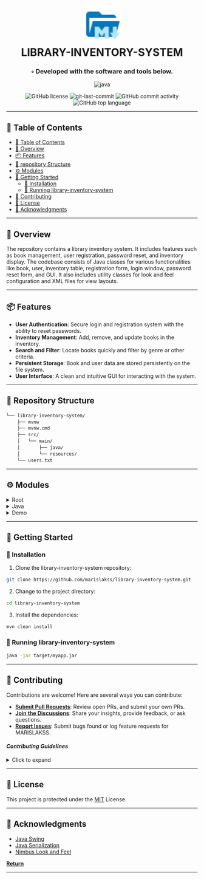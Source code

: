 <div align="center">
<h1 align="center">
<img src="https://raw.githubusercontent.com/PKief/vscode-material-icon-theme/ec559a9f6bfd399b82bb44393651661b08aaf7ba/icons/folder-markdown-open.svg" width="100" />
<br>LIBRARY-INVENTORY-SYSTEM</h1>
<h3>◦ Developed with the software and tools below.</h3>

<p align="center">
<img src="https://img.shields.io/badge/java-%23ED8B00.svg?style=flat-square&logo=openjdk&logoColor=white" alt="java" />
</p>
<img src="https://img.shields.io/github/license/marislakss/library-inventory-system?style=flat-square&color=5D6D7E" alt="GitHub license" />
<img src="https://img.shields.io/github/last-commit/marislakss/library-inventory-system?style=flat-square&color=5D6D7E" alt="git-last-commit" />
<img src="https://img.shields.io/github/commit-activity/m/marislakss/library-inventory-system?style=flat-square&color=5D6D7E" alt="GitHub commit activity" />
<img src="https://img.shields.io/github/languages/top/marislakss/library-inventory-system?style=flat-square&color=5D6D7E" alt="GitHub top language" />
</div>

---

## 📖 Table of Contents
- [📖 Table of Contents](#-table-of-contents)
- [📍 Overview](#-overview)
- [📦 Features](#-features)
- [📂 repository Structure](#-repository-structure)
- [⚙️ Modules](#modules)
- [🚀 Getting Started](#-getting-started)
    - [🔧 Installation](#-installation)
    - [🤖 Running library-inventory-system](#-running-library-inventory-system)
- [🤝 Contributing](#-contributing)
- [📄 License](#-license)
- [👏 Acknowledgments](#-acknowledgments)

---


## 📍 Overview

The repository contains a library inventory system. It includes features such as book management, user registration, password reset, and inventory display. The codebase consists of Java classes for various functionalities like book, user, inventory table, registration form, login window, password reset form, and GUI. It also includes utility classes for look and feel configuration and XML files for view layouts.

---

## 📦 Features

- **User Authentication**: Secure login and registration system with the ability to reset passwords.
- **Inventory Management**: Add, remove, and update books in the inventory.
- **Search and Filter**: Locate books quickly and filter by genre or other criteria.
- **Persistent Storage**: Book and user data are stored persistently on the file system.
- **User Interface**: A clean and intuitive GUI for interacting with the system.

---


## 📂 Repository Structure

```sh
└── library-inventory-system/
    ├── mvnw
    ├── mvnw.cmd
    ├── src/
    │   └── main/
    │       ├── java/
    │       └── resources/
    └── users.txt

```

---


## ⚙️ Modules

<details closed><summary>Root</summary>

| File                                                                                    | Summary                                                                                                                                                                                                                                                                                                                                                                                              |
| ---                                                                                     | ---                                                                                                                                                                                                                                                                                                                                                                                                  |
| [mvnw.cmd](https://github.com/marislakss/library-inventory-system/blob/main/mvnw.cmd)   | The code is a batch script that serves as a start-up script for Apache Maven. It sets up the necessary environment variables, validates the Java installation, detects the project base directory, and downloads the Maven wrapper if necessary. Finally, it launches Maven with the proper configuration and command-line arguments.                                                                |
| [mvnw](https://github.com/marislakss/library-inventory-system/blob/main/mvnw)           | This code is a script written in the Unix shell language that is used to start up the Maven build tool. It sets up the environment variables required to run Maven and then executes the Maven wrapper main class to start the Maven build process. The script also includes an extension that allows automatically downloading the Maven wrapper JAR if it is not present in the project directory. |
| [users.txt](https://github.com/marislakss/library-inventory-system/blob/main/users.txt) | This code represents a directory tree structure for a library inventory system. It contains the necessary files and folders for building and running the system. The "users.txt" file stores user information in a comma-separated format, including username, password, first name, last name, phone number, email, and a personal description.                                                     |

</details>

<details closed><summary>Java</summary>

| File                                                                                                                | Summary                                                                                                                                                                                                                                                     |
| ---                                                                                                                 | ---                                                                                                                                                                                                                                                         |
| [module-info.java](https://github.com/marislakss/library-inventory-system/blob/main/src/main/java/module-info.java) | This code declares a Java module named "com.example.demo". It requires four external modules: javafx.controls, javafx.fxml, java.desktop, and java.logging. It opens the package "com.example.demo" to javafx.fxml and exports it for other modules to use. |

</details>

<details closed><summary>Demo</summary>

| File                                                                                                                                                       | Summary                                                                                                                                                                                                                                                                                                                                                                                                                                                                                                                                                                                                                                                                                                                                                                     |
| ---                                                                                                                                                        | ---                                                                                                                                                                                                                                                                                                                                                                                                                                                                                                                                                                                                                                                                                                                                                                         |
| [Book.java](https://github.com/marislakss/library-inventory-system/blob/main/src/main/java/com/example/demo/Book.java)                                     | The given code represents the Book class in a library inventory system. It defines the properties and methods associated with a book object. The properties include id, name, genre, price, quantity, publish, printed, and isbnNumber. The class provides getter and setter methods for each property, allowing access and modification of the book's information.                                                                                                                                                                                                                                                                                                                                                                                                         |
| [InventoryTableModel.java](https://github.com/marislakss/library-inventory-system/blob/main/src/main/java/com/example/demo/InventoryTableModel.java)       | The code above defines the InventoryTableModel class, which extends the AbstractTableModel class. This class is used for displaying the inventory of books in a JTable component. It contains a list of books as its data and implements various methods to interact with the table, such as retrieving column names, retrieving and setting cell values, and determining cell editability. It uses an enum to define the column names and indices for easy reference.                                                                                                                                                                                                                                                                                                      |
| [RegistrationForm.java](https://github.com/marislakss/library-inventory-system/blob/main/src/main/java/com/example/demo/RegistrationForm.java)             | The code above is a Java program that implements a registration form GUI (Graphical User Interface). It allows users to input their information such as username, password, first name, last name, contact number, email, and security question. The program then checks if the entered username is already taken by reading user records from a text file called "users.txt". If the username is available, a new user record is created and appended to the file. If the username is already taken, an error message is displayed. The program also includes a cancel button that clears the input fields and closes the registration form window. The core functionality revolves around validating usernames, saving user records, and displaying messages to the user. |
| [LoginWindow.java](https://github.com/marislakss/library-inventory-system/blob/main/src/main/java/com/example/demo/LoginWindow.java)                       | A Swing-based interface class for user authentication, providing login, registration, and password reset functionality within the Library Inventory System.                                                                                                                                                                                                                                                                                                                                                                                                                                                                                                                                                                                                                                                                                                                                                  |
| [User.java](https://github.com/marislakss/library-inventory-system/blob/main/src/main/java/com/example/demo/User.java)                                     | The code defines a User class with instance variables for username, password, security question, and security answer. It includes a constructor to initialize these variables and getter/setter methods for accessing and modifying the variables. The encapsulation principle is utilized to hide the object's internal state and expose only necessary information.                                                                                                                                                                                                                                                                                                                                                                                                       |
| [ResetPasswordForm.java](https://github.com/marislakss/library-inventory-system/blob/main/src/main/java/com/example/demo/ResetPasswordForm.java)           | The code represents a GUI form for resetting a user's password. It allows the user to enter their username, old password, new password, and security question. Upon clicking the "Reset Password" button, the code validates the user's information against a text file ("users.txt") containing user data. If the information matches, the code updates the user's password in the text file. If not, an error message is displayed.                                                                                                                                                                                                                                                                                                                                       |
| [InventoryManagementGUI.java](https://github.com/marislakss/library-inventory-system/blob/main/src/main/java/com/example/demo/InventoryManagementGUI.java) | The code above defines a GUI (Graphical User Interface) for an inventory management system. It includes UI components such as text fields, combo boxes, and a table. The GUI allows users to add, update, and remove books from the inventory. It also provides functionality to display the inventory in a table format and performs validations on user inputs. The code utilizes constants for genres, fonts, colors, column names, and error/success messages. It also logs events using a logger object. The inventory is stored in an ArrayList<Book> and is initially populated with two books.                                                                                                                                                                      |
| [LookAndFeelUtil.java](https://github.com/marislakss/library-inventory-system/blob/main/src/main/java/com/example/demo/LookAndFeelUtil.java)               | The code is a utility class called "LookAndFeelUtil" which provides methods to configure the LookAndFeel of the application. It has a private constructor to prevent instantiation, and a "setLookAndFeel" method that sets the LookAndFeel of the application to Nimbus, if available. The code uses the Logger class for logging any errors that occur while setting the LookAndFeel.                                                                                                                                                                                                                                                                                                                                                                                     |
| [hello-view.fxml](https://github.com/marislakss/library-inventory-system/blob/main/src/main/resources/com/example/demo/hello-view.fxml)                    | The code snippet is an XML file that represents the layout for a JavaFX application view. It includes a VBox container with a Label and a Button. The VBox is centered and has a spacing of 20. The Label has an ID of "welcomeText" and the Button has a text of "Hello!" with an event handler for the "onHelloButtonClick" action. The XML also specifies padding for the VBox. This code is likely part of a larger JavaFX application for displaying a welcome screen with a button.                                                                                                                                                                                                                                                                                   |

</details>

---

## 🚀 Getting Started


### 🔧 Installation

1. Clone the library-inventory-system repository:
```sh
git clone https://github.com/marislakss/library-inventory-system.git
```

2. Change to the project directory:
```sh
cd library-inventory-system
```

3. Install the dependencies:
```sh
mvn clean install
```

### 🤖 Running library-inventory-system

```sh
java -jar target/myapp.jar
```

---

## 🤝 Contributing

Contributions are welcome! Here are several ways you can contribute:

- **[Submit Pull Requests](https://github.com/marislakss/library-inventory-system/blob/main/CONTRIBUTING.md)**: Review open PRs, and submit your own PRs.
- **[Join the Discussions](https://github.com/marislakss/library-inventory-system/discussions)**: Share your insights, provide feedback, or ask questions.
- **[Report Issues](https://github.com/marislakss/library-inventory-system/issues)**: Submit bugs found or log feature requests for MARISLAKSS.

#### *Contributing Guidelines*

<details closed>
<summary>Click to expand</summary>

1. **Fork the Repository**: Start by forking the project repository to your GitHub account.
2. **Clone Locally**: Clone the forked repository to your local machine using a Git client.
   ```sh
   git clone <your-forked-repo-url>
   ```
3. **Create a New Branch**: Always work on a new branch, giving it a descriptive name.
   ```sh
   git checkout -b new-feature-x
   ```
4. **Make Your Changes**: Develop and test your changes locally.
5. **Commit Your Changes**: Commit with a clear and concise message describing your updates.
   ```sh
   git commit -m 'Implemented new feature x.'
   ```
6. **Push to GitHub**: Push the changes to your forked repository.
   ```sh
   git push origin new-feature-x
   ```
7. **Submit a Pull Request**: Create a PR against the original project repository. Clearly describe the changes and their motivations.

Once your PR is reviewed and approved, it will be merged into the main branch.

</details>

---

## 📄 License


This project is protected under the [MIT](https://choosealicense.com/licenses) License.

---

## 👏 Acknowledgments

- [Java Swing](https://docs.oracle.com/javase/tutorial/uiswing/)
- [Java Serialization](https://docs.oracle.com/javase/tutorial/jndi/objects/serial.html)
- [Nimbus Look and Feel](https://docs.oracle.com/javase/tutorial/uiswing/lookandfeel/nimbus.html)

[**Return**](#Top)

---

